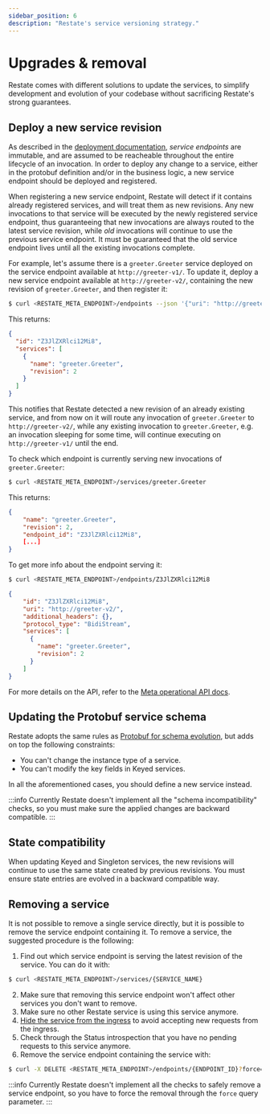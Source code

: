 ```yaml
---
sidebar_position: 6
description: "Restate's service versioning strategy."
---
```


# Upgrades & removal

Restate comes with different solutions to update the services, to simplify development and evolution of your codebase without sacrificing Restate's strong guarantees.

## Deploy a new service revision

As described in the [deployment documentation](deployment/deployment.md#deploying-services), *service endpoints* are immutable, and are assumed to be reacheable throughout the entire lifecycle of an invocation. In order to deploy any change to a service, either in the protobuf definition and/or in the business logic, a new service endpoint should be deployed and registered.

When registering a new service endpoint, Restate will detect if it contains already registered services, and will treat them as new revisions. Any new invocations to that service will be executed by the newly registered service endpoint, thus guaranteeing that new invocations are always routed to the latest service revision, while *old* invocations will continue to use the previous service endpoint. It must be guaranteed that the old service endpoint lives until all the existing invocations complete.

For example, let's assume there is a `greeter.Greeter` service deployed on the service endpoint available at `http://greeter-v1/`. To update it, deploy a new service endpoint available at `http://greeter-v2/`, containing the new revision of `greeter.Greeter`, and then register it:

```bash
$ curl <RESTATE_META_ENDPOINT>/endpoints --json '{"uri": "http://greeter-v2/"}'
```

This returns:

```json
{
  "id": "Z3JlZXRlci12Mi8",
  "services": [
    {
      "name": "greeter.Greeter",
      "revision": 2
    }
  ]
}
```

This notifies that Restate detected a new revision of an already existing service, and from now on it will route any invocation of `greeter.Greeter` to `http://greeter-v2/`, while any existing invocation to `greeter.Greeter`, e.g. an invocation sleeping for some time, will continue executing on `http://greeter-v1/` until the end.

To check which endpoint is currently serving new invocations of `greeter.Greeter`:

```bash
$ curl <RESTATE_META_ENDPOINT>/services/greeter.Greeter
```

This returns:

```json
{
    "name": "greeter.Greeter",
    "revision": 2,
    "endpoint_id": "Z3JlZXRlci12Mi8",
    [...]
}
```

To get more info about the endpoint serving it:

```bash
$ curl <RESTATE_META_ENDPOINT>/endpoints/Z3JlZXRlci12Mi8
```

```json
{
    "id": "Z3JlZXRlci12Mi8",
    "uri": "http://greeter-v2/",
    "additional_headers": {},
    "protocol_type": "BidiStream",
    "services": [
      {
        "name": "greeter.Greeter",
        "revision": 2
      }
    ]
}
```

For more details on the API, refer to the [Meta operational API docs](./meta-rest-api.mdx#tag/service_endpoint/operation/create_service_endpoint).

## Updating the Protobuf service schema

Restate adopts the same rules as [Protobuf for schema evolution](https://protobuf.dev/programming-guides/dos-donts/), but adds on top the following constraints:

* You can't change the instance type of a service.
* You can't modify the key fields in Keyed services.

In all the aforementioned cases, you should define a new service instead.

:::info
Currently Restate doesn't implement all the "schema incompatibility" checks, so you must make sure the applied changes are backward compatible.
:::

## State compatibility

When updating Keyed and Singleton services, the new revisions will continue to use the same state created by previous revisions. You must ensure state entries are evolved in a backward compatible way.

## Removing a service

It is not possible to remove a single service directly, but it is possible to remove the service endpoint containing it. To remove a service, the suggested procedure is the following:

1. Find out which service endpoint is serving the latest revision of the service. You can do it with:

```bash
$ curl <RESTATE_META_ENDPOINT>/services/{SERVICE_NAME}
```

2. Make sure that removing this service endpoint won't affect other services you don't want to remove.
3. Make sure no other Restate service is using this service anymore.
4. [Hide the service from the ingress](../ingress.md#hiding-services-from-the-ingress) to avoid accepting new requests from the ingress.
5. Check through the Status introspection that you have no pending requests to this service anymore.
6. Remove the service endpoint containing the service with:

```bash
$ curl -X DELETE <RESTATE_META_ENDPOINT>/endpoints/{ENDPOINT_ID}?force=true
```

:::info
Currently Restate doesn't implement all the checks to safely remove a service endpoint, so you have to force the removal through the `force` query parameter.
:::

